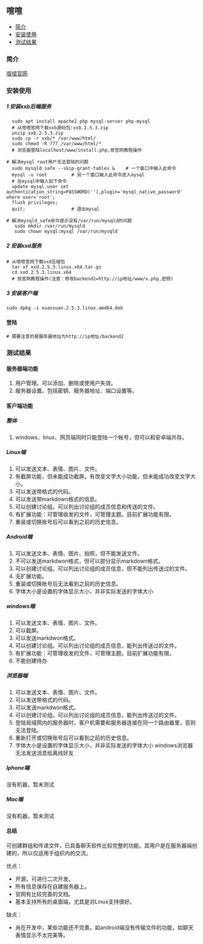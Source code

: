 ## 喧喧

- [简介](#简介)
- [安装使用](#安装使用)
- [测试结果](#测试结果)

### 简介

[喧喧官网](https://xuan.im/)

### 安装使用

##### 1 安装xxb后端服务

```
  sudo apt install apache2 php mysql-server php-mysql
  # 从喧喧官网下载xxb源码包:xxb.2.5.3.zip
  unzip xxb.2.5.3.zip
  sudo cp -r xxb/* /var/www/html/
  sudo chmod -R 777 /var/www/html/*
  # 浏览器登陆localhost/www/install.php,依官网教程操作
  
# 解决mysql root用户无法登陆的问题
  sudo mysqld_safe --skip-grant-tables &	# 一个窗口中输入此命令
  mysql -u root 		# 另一个窗口输入此命令进入mysql
  # 在mysql中输入如下命令
  update mysql.user set authentication_string=PASSWORD(''),plugin='mysql_native_password' where user='root';
  flush privileges;
  quit;					# 退出mysql

# 解决mysqld_safe命令提示没有/var/run/mysqld的问题
   sudo mkdir /var/run/mysqld
   sudo chown mysql:mysql /var/run/mysqld
```

##### 2 安装xxd服务

```
# 从喧喧官网下载xxd压缩包
  tar xf xxd.2.5.3.linux.x64.tar.gz
  cd xxd.2.5.3.linux.x64
  # 依官网教程操作(注意：修改backend2=http://ip地址/www/x.php,密钥)
```

##### 3 安装客户端

```
sudo dpkg -i xuanxuan.2.5.3.linux.amd64.deb
```

#### 登陆

```
# 需要注意的是服务器地址为http://ip地址/backend2
```

### 测试结果
#### 服务器端功能

1. 用户管理。可以添加、删除或使用户失效。
2. 服务器设置。包括密钥、服务器地址、端口设置等。

#### 客户端功能

##### 整体

1. windows、linux、网页端同时只能登陆一个帐号，但可以和安卓端共存。

##### Linux端

1. 可以发送文本、表情、图片、文件。
2. 有截屏功能，但未能成功截屏。有改变文字大小功能，但未能成功改变文字大小。
3. 可以发送带格式的代码。
4. 可以发送带markdown格式的信息。
5. 可以创建讨论组。可以列出讨论组的成员信息和传送的文件。
6. 有扩展功能：可管理收发的文件，可管理主题。目前扩展功能有限。
7. 重装或切换账号后可以看到之前的历史信息。

##### Android端

1. 可以发送文本、表情、图片、拍照，但不能发送文件。
2. 不可以发送markdwon格式，但可以部分显示markdown格式。
3. 可以创建讨论组。可以列出讨论组的成员信息，但不能列出传送过的文件。
4. 无扩展功能。
5. 重装或切换账号后无法看到之前的历史信息。
6. 字体大小是设置的字体显示大小，并非实际发送的字体大小

##### windows端

1. 可以发送文本、表情、图片、文件。
2. 可以截屏。
3. 可以发送markdwon格式。
4. 可以创建讨论组。可以列出讨论组的成员信息，能列出传送过的文件。
5. 有扩展功能：可管理收发的文件，可管理主题。目前扩展功能有限。
6. 不能创建待办

##### 浏览器端

1. 可以发送文本、表情、图片、文件。
3. 可以发送带格式的代码。
3. 可以发送markdwon格式。
4. 可以创建讨论组。可以列出讨论组的成员信息，能列出传送过的文件。
1. 登陆局域网内的服务器时，客户机需要和服务器连接在同一个路由器里，否则无法登陆。
2. 重新打开或切换账号后可以看到之前的历史信息。
3. 字体大小是设置的字体显示大小，并非实际发送的字体大小
windows浏览器无法发送消息给离线好友

##### Iphone端

没有机器，暂未测试

##### Mac端

没有机器，暂未测试

#### 总结

可创建群组和传递文件，已具备聊天软件比较完整的功能。其用户是在服务器端创建的，所以仅适用于组织内的交流。

优点：

- 开源，可进行二次开发。
- 所有信息保存在自建服务器上。
- 官网有比较完善的文档。
- 基本支持所有的桌面端，尤其是对Linux支持很好。

缺点：

- 尚在开发中，某些功能还不完善。如android端没有传输文件的功能，如聊天表情显示不太完美等。
